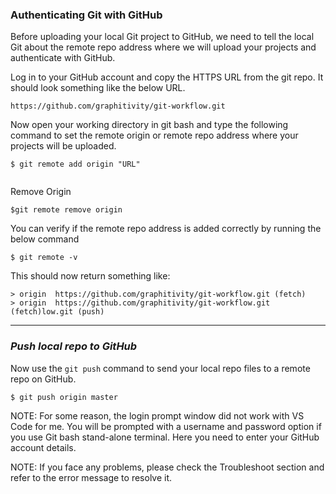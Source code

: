 ### **Authenticating Git with GitHub**

Before uploading your local Git project to GitHub, we need to tell the local Git about the remote repo address where we will upload your projects and authenticate with GitHub. 

Log in to your GitHub account and copy the HTTPS URL from the git repo. It should look something like the below URL.

```
https://github.com/graphitivity/git-workflow.git
```
Now open your working directory in git bash and type the following command to set the remote origin or remote repo address where your projects will be uploaded.

```
$ git remote add origin "URL"


```

Remove Origin

```
$git remote remove origin
```


You can verify if the remote repo address is added correctly by running the below command

```
$ git remote -v
```

 This should now return something like:

```
> origin  https://github.com/graphitivity/git-workflow.git (fetch)
> origin  https://github.com/graphitivity/git-workflow.git (fetch)low.git (push)   
```
___
 

### ***Push local repo to GitHub***
 
Now use the `git push` command to send your local repo files to a remote repo on GitHub.

```
$ git push origin master
```

NOTE: For some reason, the login prompt window did not work with VS Code for me. You will be prompted with a username and password option if you use Git bash stand-alone terminal. Here you need to enter your GitHub account details.

NOTE: If you face any problems, please check the Troubleshoot section and refer to the error message to resolve it.